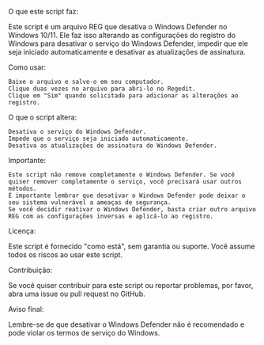 O que este script faz:

Este script é um arquivo REG que desativa o Windows Defender no Windows 10/11. Ele faz isso alterando as configurações do registro do Windows para desativar o serviço do Windows Defender, impedir que ele seja iniciado automaticamente e desativar as atualizações de assinatura.

Como usar:

    Baixe o arquivo e salve-o em seu computador.
    Clique duas vezes no arquivo para abri-lo no Regedit.
    Clique em "Sim" quando solicitado para adicionar as alterações ao registro.

O que o script altera:

    Desativa o serviço do Windows Defender.
    Impede que o serviço seja iniciado automaticamente.
    Desativa as atualizações de assinatura do Windows Defender.

Importante:

    Este script não remove completamente o Windows Defender. Se você quiser remover completamente o serviço, você precisará usar outros métodos.
    É importante lembrar que desativar o Windows Defender pode deixar o seu sistema vulnerável a ameaças de segurança.
    Se você decidir reativar o Windows Defender, basta criar outro arquivo REG com as configurações inversas e aplicá-lo ao registro.

Licença:

Este script é fornecido "como está", sem garantia ou suporte. Você assume todos os riscos ao usar este script.

Contribuição:

Se você quiser contribuir para este script ou reportar problemas, por favor, abra uma issue ou pull request no GitHub.

Aviso final:

Lembre-se de que desativar o Windows Defender não é recomendado e pode violar os termos de serviço do Windows.
